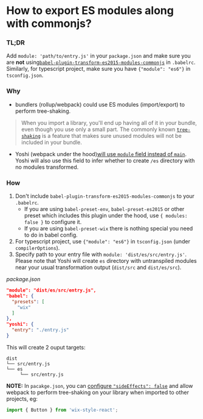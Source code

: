 # How to export ES modules along with commonjs?

### TL;DR
Add `module: 'path/to/entry.js'` in your `package.json` and make sure you are **not** using[`babel-plugin-transform-es2015-modules-commonjs`](https://github.com/babel/babel/tree/master/packages/babel-plugin-transform-modules-commonjs) in `.babelrc`. Similarly, for typescript project, make sure you have `{"module": "es6"}` in `tsconfig.json`.

### Why

* bundlers (rollup/webpack) could use ES modules (import/export) to perform tree-shaking.

> When you import a library, you'll end up having all of it in your bundle, even though you use only a small part. The commonly known [`tree-shaking`](https://webpack.js.org/guides/tree-shaking/) is a feature that makes sure unused modules will not be included in your bundle.

* Yoshi (webpack under the hood)[will use `module` field instead of `main`](https://webpack.js.org/guides/author-libraries/#final-steps).
Yoshi will also use this field to infer whether to create `/es` directory with no modules transformed.

### How

1. Don't include `babel-plugin-transform-es2015-modules-commonjs` to your `.babelrc`.
    * If you are using `babel-preset-env`, `babel-preset-es2015` or other preset which includes this plugin under the hood, use `{ modules: false }` to configure it.
    * If you are using `babel-preset-wix` there is nothing special you need to do in babel config.
2. For typescript project, use `{"module": "es6"}` in `tsconfig.json` (under `compilerOptions`).
3. Specify path to your entry file with `module: 'dist/es/src/entry.js'`. Please note that Yoshi will create `es` directory with untranspiled modules near your usual transformation output (`dist/src` and `dist/es/src`).

*package.json*
```json
"module": "dist/es/src/entry.js",
"babel": {
  "presets": [
    "wix"
  ]
},
"yoshi": {
  "entry": "./entry.js"
}
```

This will create 2 ouput targets:

```
dist
└── src/entry.js
└── es
     └── src/entry.js
```

__NOTE:__ In `pacakge.json`, you can [configure `"sideEffects": false`](https://github.com/webpack/webpack/tree/master/examples/side-effects) and allow webpack to perform tree-shaking on your library when imported to other projects, eg:

```js
import { Button } from 'wix-style-react';
```
